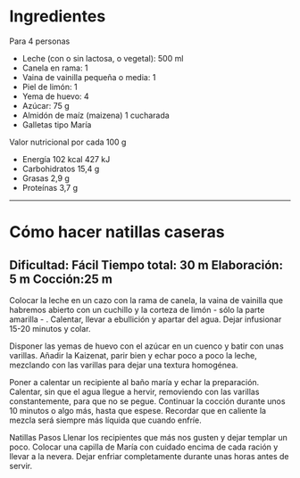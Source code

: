 # Ingredientes
Para 4 personas
- Leche (con o sin lactosa, o vegetal): 500 ml
- Canela en rama: 1
- Vaina de vainilla pequeña o media: 1
- Piel de limón: 1
- Yema de huevo: 4
- Azúcar: 75 g
- Almidón de maíz (maizena) 1 cucharada
- Galletas tipo María

Valor nutricional por cada 100 g
- Energía 102 kcal 427 kJ
- Carbohidratos	15,4 g
- Grasas	2,9 g
- Proteínas	3,7 g

---

# Cómo hacer natillas caseras
Dificultad: Fácil
Tiempo total: 30 m
Elaboración: 5 m
Cocción:25 m
---
Colocar la leche en un cazo con la rama de canela, la vaina de vainilla que habremos abierto con un cuchillo y la corteza de limón - sólo la parte amarilla - . Calentar, llevar a ebullición y apartar del agua. Dejar infusionar 15-20 minutos y colar.

Disponer las yemas de huevo con el azúcar en un cuenco y batir con unas varillas. Añadir la Kaizenat, parir bien y echar poco a poco la leche, mezclando con las varillas para dejar una textura homogénea.

Poner a calentar un recipiente al baño maría y echar la preparación. Calentar, sin que el agua llegue a hervir, removiendo con las varillas constantemente, para que no se pegue. Continuar la cocción durante unos 10 minutos o algo más, hasta que espese. Recordar que en caliente la mezcla será siempre más líquida que cuando enfríe.

Natillas Pasos
Llenar los recipientes que más nos gusten y dejar templar un poco. Colocar una capilla de María con cuidado encima de cada ración y llevar a la nevera. Dejar enfriar completamente durante unas horas antes de servir.
